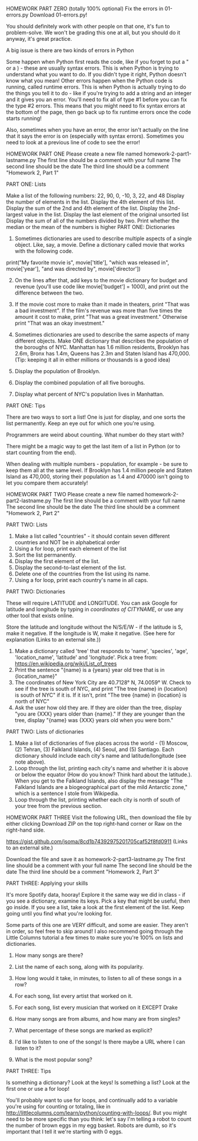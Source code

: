 HOMEWORK PART ZERO (totally 100% optional)
Fix the errors in 01-errors.py  Download 01-errors.py!

You should definitely work with other people on that one, it's fun to problem-solve. We won't be grading this one at all, but you should do it anyway, it's great practice.

A big issue is there are two kinds of errors in Python

Some happen when Python first reads the code, like if you forget to put a " or a ) - these are usually syntax errors. This is when Python is trying to understand what you want to do. If you didn't type it right, Python doesn't know what you mean!
Other errors happen when the Python code is running, called runtime errors. This is when Python is actually trying to do the things you tell it to do - like if you're trying to add a string and an integer and it gives you an error.
You'll need to fix all of type #1 before you can fix the type #2 errors. This means that you might need to fix syntax errors at the bottom of the page, then go back up to fix runtime errors once the code starts running!

Also, sometimes when you have an error, the error isn't actually on the line that it says the error is on (especially with syntax errors). Sometimes you need to look at a previous line of code to see the error!



HOMEWORK PART ONE
Please create a new file named homework-2-part1-lastname.py
The first line should be a comment with your full name
The second line should be the date
The third line should be a comment "Homework 2, Part 1"

PART ONE: Lists

Make a list of the following numbers: 22, 90, 0, -10, 3, 22, and 48
Display the number of elements in the list.
Display the 4th element of this list.
Display the sum of the 2nd and 4th element of the list.
Display the 2nd-largest value in the list.
Display the last element of the original unsorted list
Display the sum of all of the numbers divided by two.
Print whether the median or the mean of the numbers is higher
PART ONE: Dictionaries

1) Sometimes dictionaries are used to describe multiple aspects of a single object. Like, say, a movie. Define a dictionary called movie that works with the following code.

print("My favorite movie is", movie['title'], "which was released in", movie['year'], "and was directed by", movie['director'])

2) On the lines after that, add keys to the movie dictionary for budget and revenue (you'll use code like movie['budget'] = 1000), and print out the difference between the two.

3) If the movie cost more to make than it made in theaters, print "That was a bad investment". If the film's revenue was more than five times the amount it cost to make, print "That was a great investment." Otherwise print "That was an okay investment."

4) Sometimes dictionaries are used to describe the same aspects of many different objects. Make ONE dictionary that describes the population of the boroughs of NYC. Manhattan has 1.6 million residents, Brooklyn has 2.6m, Bronx has 1.4m, Queens has 2.3m and Staten Island has 470,000. (Tip: keeping it all in either millions or thousands is a good idea)

5) Display the population of Brooklyn.

6) Display the combined population of all five boroughs.

7) Display what percent of NYC's population lives in Manhattan.

PART ONE: Tips

There are two ways to sort a list! One is just for display, and one sorts the list permanently. Keep an eye out for which one you're using.

Programmers are weird about counting. What number do they start with?

There might be a magic way to get the last item of a list in Python (or to start counting from the end).

When dealing with multiple numbers - population, for example - be sure to keep them all at the same level. If Brooklyn has 1.4 million people and Staten Island as 470,000, storing their population as 1.4 and 470000 isn't going to let you compare them accurately!

HOMEWORK PART TWO
Please create a new file named homework-2-part2-lastname.py
The first line should be a comment with your full name
The second line should be the date
The third line should be a comment "Homework 2, Part 2"

PART TWO: Lists

1) Make a list called "countries" - it should contain seven different countries and NOT be in alphabetical order
2) Using a for loop, print each element of the list
3) Sort the list permanently.
4) Display the first element of the list.
5) Display the second-to-last element of the list.
6) Delete one of the countries from the list using its name.
7) Using a for loop, print each country's name in all caps.

PART TWO: Dictionaries

These will require LATITUDE and LONGITUDE. You can ask Google for latitude and longitude by typing in *coordinates of CITYNAME*, or use any other tool that exists online.

Store the latitude and longitude without the N/S/E/W - if the latitude is S, make it negative. If the longitude is W, make it negative. (See here for explanation (Links to an external site.))

1) Make a dictionary called 'tree' that responds to 'name', 'species', 'age', 'location_name', 'latitude' and 'longitude'. Pick a tree from: https://en.wikipedia.org/wiki/List_of_trees
2) Print the sentence "{name} is a {years} year old tree that is in {location_name}"
3) The coordinates of New York City are 40.7128° N, 74.0059° W. Check to see if the tree is south of NYC, and print "The tree {name} in {location} is south of NYC" if it is. If it isn't, print "The tree {name} in {location} is north of NYC"
4) Ask the user how old they are. If they are older than the tree, display "you are {XXX} years older than {name}." If they are younger than the tree, display "{name} was {XXX} years old when you were born."

PART TWO: Lists of dictionaries

1) Make a list of dictionaries of five places across the world - (1) Moscow, (2) Tehran, (3) Falkland Islands, (4) Seoul, and (5) Santiago. Each dictionary should include each city's name and latitude/longitude (see note above).
2) Loop through the list, printing each city's name and whether it is above or below the equator (How do you know? Think hard about the latitude.). When you get to the Falkland Islands, also display the message "The Falkland Islands are a biogeographical part of the mild Antarctic zone," which is a sentence I stole from Wikipedia.
3) Loop through the list, printing whether each city is north of south of your tree from the previous section.

HOMEWORK PART THREE
Visit the following URL, then download the file by either clicking Download ZIP on the top right-hand corner or Raw on the right-hand side.

https://gist.github.com/jsoma/8cd1b74392975201705caf52f8fd0911 (Links to an external site.)

Download the file and save it as homework-2-part3-lastname.py
The first line should be a comment with your full name
The second line should be the date
The third line should be a comment "Homework 2, Part 3"


PART THREE: Applying your skills

It's more Spotify data, hooray! Explore it the same way we did in class - if you see a dictionary, examine its keys. Pick a key that might be useful, then go inside. If you see a list, take a look at the first element of the list. Keep going until you find what you're looking for.

Some parts of this one are VERY difficult, and some are easier. They aren't in order, so feel free to skip around! I also recommend going through the Little Columns tutorial a few times to make sure you're 100% on lists and dictionaries.

1. How many songs are there?

2. List the name of each song, along with its popularity.

3. How long would it take, in minutes, to listen to all of these songs in a row?

4. For each song, list every artist that worked on it.

5. For each song, list every musician that worked on it EXCEPT Drake

6. How many songs are from albums, and how many are from singles?

7. What percentage of these songs are marked as explicit?

8. I'd like to listen to one of the songs! Is there maybe a URL where I can listen to it?

9. What is the most popular song?

PART THREE: Tips

Is something a dictionary? Look at the keys! Is something a list? Look at the first one or use a for loop!

You'll probably want to use for loops, and continually add to a variable you're using for counting or totaling, like in http://littlecolumns.com/learn/python/counting-with-loops/. But you might need to be more specific than you think: let's say I'm telling a robot to count the number of brown eggs in my egg basket. Robots are dumb, so it's important that I tell it we're starting with 0 eggs.